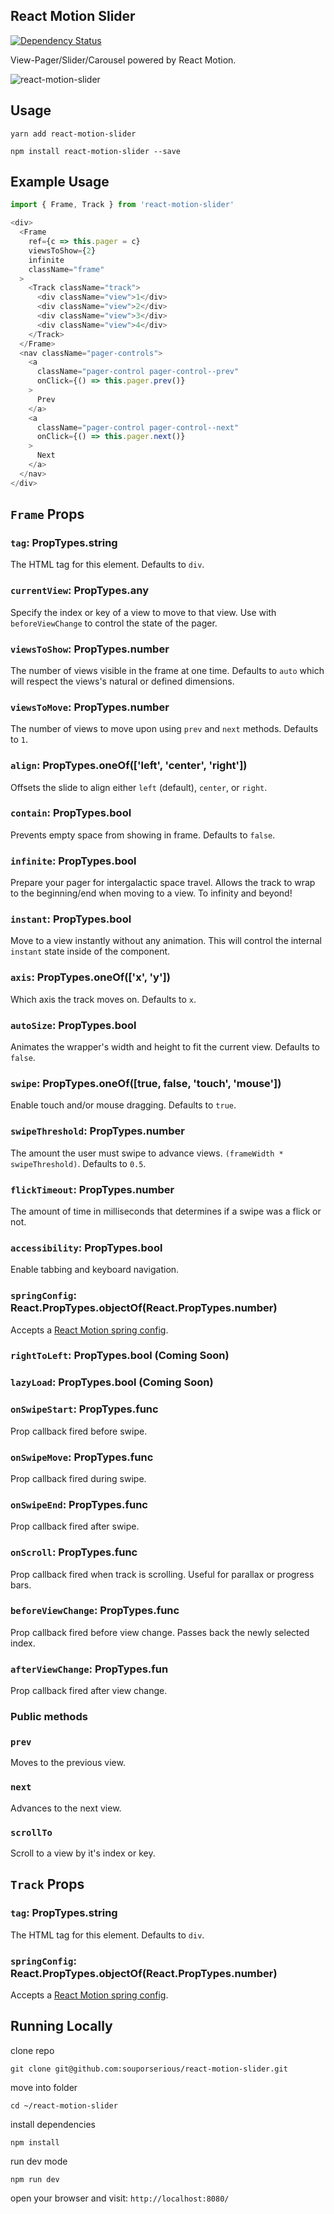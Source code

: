 ## React Motion Slider

[![Dependency Status](https://david-dm.org/souporserious/react-motion-slider.svg)](https://david-dm.org/souporserious/react-motion-slider)

View-Pager/Slider/Carousel powered by React Motion.

![react-motion-slider](example/images/react-motion-slider.gif)

## Usage

`yarn add react-motion-slider`

`npm install react-motion-slider --save`

## Example Usage
```js
import { Frame, Track } from 'react-motion-slider'

<div>
  <Frame
    ref={c => this.pager = c}
    viewsToShow={2}
    infinite
    className="frame"
  >
    <Track className="track">
      <div className="view">1</div>
      <div className="view">2</div>
      <div className="view">3</div>
      <div className="view">4</div>
    </Track>
  </Frame>
  <nav className="pager-controls">
    <a
      className="pager-control pager-control--prev"
      onClick={() => this.pager.prev()}
    >
      Prev
    </a>
    <a
      className="pager-control pager-control--next"
      onClick={() => this.pager.next()}
    >
      Next
    </a>
  </nav>
</div>
```

## `Frame` Props

### `tag`: PropTypes.string
The HTML tag for this element. Defaults to `div`.

### `currentView`: PropTypes.any

Specify the index or key of a view to move to that view. Use with `beforeViewChange` to control the state of the pager.

### `viewsToShow`: PropTypes.number

The number of views visible in the frame at one time. Defaults to `auto` which will respect the views's natural or defined dimensions.

### `viewsToMove`: PropTypes.number

The number of views to move upon using `prev` and `next` methods. Defaults to `1`.

### `align`: PropTypes.oneOf(['left', 'center', 'right'])

Offsets the slide to align either `left` (default), `center`, or `right`.

### `contain`: PropTypes.bool

Prevents empty space from showing in frame. Defaults to `false`.

### `infinite`: PropTypes.bool

Prepare your pager for intergalactic space travel. Allows the track to wrap to the beginning/end when moving to a view. To infinity and beyond!

### `instant`: PropTypes.bool

Move to a view instantly without any animation. This will control the internal `instant` state inside of the component.

### `axis`: PropTypes.oneOf(['x', 'y'])

Which axis the track moves on. Defaults to `x`.

### `autoSize`: PropTypes.bool

Animates the wrapper's width and height to fit the current view. Defaults to `false`.

### `swipe`: PropTypes.oneOf([true, false, 'touch', 'mouse'])

Enable touch and/or mouse dragging. Defaults to `true`.

### `swipeThreshold`: PropTypes.number

The amount the user must swipe to advance views. `(frameWidth * swipeThreshold)`. Defaults  to `0.5`.

### `flickTimeout`: PropTypes.number

The amount of time in milliseconds that determines if a swipe was a flick or not.

### `accessibility`: PropTypes.bool

Enable tabbing and keyboard navigation.

### `springConfig`: React.PropTypes.objectOf(React.PropTypes.number)

Accepts a [React Motion spring config](https://github.com/chenglou/react-motion#--spring-val-number-config-springhelperconfig--opaqueconfig).

### `rightToLeft`: PropTypes.bool (Coming Soon)

### `lazyLoad`: PropTypes.bool (Coming Soon)

### `onSwipeStart`: PropTypes.func

Prop callback fired before swipe.

### `onSwipeMove`: PropTypes.func

Prop callback fired during swipe.

### `onSwipeEnd`: PropTypes.func

Prop callback fired after swipe.

### `onScroll`: PropTypes.func

Prop callback fired when track is scrolling. Useful for parallax or progress bars.

### `beforeViewChange`: PropTypes.func

Prop callback fired before view change. Passes back the newly selected index.

### `afterViewChange`: PropTypes.fun

Prop callback fired after view change.

### Public methods
### `prev`

Moves to the previous view.

### `next`

Advances to the next view.

### `scrollTo`

Scroll to a view by it's index or key.

## `Track` Props

### `tag`: PropTypes.string
The HTML tag for this element. Defaults to `div`.

### `springConfig`: React.PropTypes.objectOf(React.PropTypes.number)

Accepts a [React Motion spring config](https://github.com/chenglou/react-motion#--spring-val-number-config-springhelperconfig--opaqueconfig).

## Running Locally

clone repo

`git clone git@github.com:souporserious/react-motion-slider.git`

move into folder

`cd ~/react-motion-slider`

install dependencies

`npm install`

run dev mode

`npm run dev`

open your browser and visit: `http://localhost:8080/`
